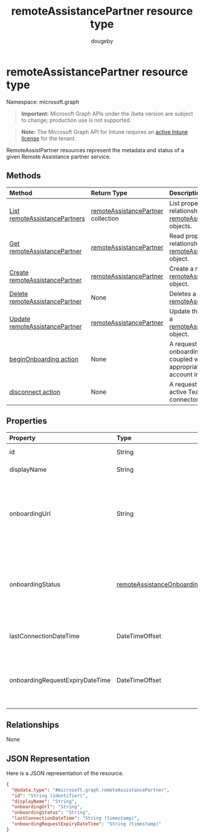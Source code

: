﻿---
title: "remoteAssistancePartner resource type"
description: "RemoteAssistPartner resources represent the metadata and status of a given Remote Assistance partner service."
author: "dougeby"
localization_priority: Normal
ms.prod: "intune"
doc_type: resourcePageType
---

# remoteAssistancePartner resource type

Namespace: microsoft.graph

> **Important:** Microsoft Graph APIs under the /beta version are subject to change; production use is not supported.

> **Note:** The Microsoft Graph API for Intune requires an [active Intune license](https://go.microsoft.com/fwlink/?linkid=839381) for the tenant.

RemoteAssistPartner resources represent the metadata and status of a given Remote Assistance partner service.

## Methods

| Method                                                                                              | Return Type                                                                                           | Description                                                                                                                                  |
| :-------------------------------------------------------------------------------------------------- | :---------------------------------------------------------------------------------------------------- | :------------------------------------------------------------------------------------------------------------------------------------------- |
| [List remoteAssistancePartners](../api/intune-remoteassistance-remoteassistancepartner-list.md)     | [remoteAssistancePartner](../resources/intune-remoteassistance-remoteassistancepartner.md) collection | List properties and relationships of the [remoteAssistancePartner](../resources/intune-remoteassistance-remoteassistancepartner.md) objects. |
| [Get remoteAssistancePartner](../api/intune-remoteassistance-remoteassistancepartner-get.md)        | [remoteAssistancePartner](../resources/intune-remoteassistance-remoteassistancepartner.md)            | Read properties and relationships of the [remoteAssistancePartner](../resources/intune-remoteassistance-remoteassistancepartner.md) object.  |
| [Create remoteAssistancePartner](../api/intune-remoteassistance-remoteassistancepartner-create.md)  | [remoteAssistancePartner](../resources/intune-remoteassistance-remoteassistancepartner.md)            | Create a new [remoteAssistancePartner](../resources/intune-remoteassistance-remoteassistancepartner.md) object.                              |
| [Delete remoteAssistancePartner](../api/intune-remoteassistance-remoteassistancepartner-delete.md)  | None                                                                                                  | Deletes a [remoteAssistancePartner](../resources/intune-remoteassistance-remoteassistancepartner.md).                                        |
| [Update remoteAssistancePartner](../api/intune-remoteassistance-remoteassistancepartner-update.md)  | [remoteAssistancePartner](../resources/intune-remoteassistance-remoteassistancepartner.md)            | Update the properties of a [remoteAssistancePartner](../resources/intune-remoteassistance-remoteassistancepartner.md) object.                |
| [beginOnboarding action](../api/intune-remoteassistance-remoteassistancepartner-beginonboarding.md) | None                                                                                                  | A request to start onboarding.  Must be coupled with the appropriate TeamViewer account information                                          |
| [disconnect action](../api/intune-remoteassistance-remoteassistancepartner-disconnect.md)           | None                                                                                                  | A request to remove the active TeamViewer connector                                                                                          |

## Properties

| Property                        | Type                                                                                                         | Description                                                                                                                        |
| :------------------------------ | :----------------------------------------------------------------------------------------------------------- | :--------------------------------------------------------------------------------------------------------------------------------- |
| id                              | String                                                                                                       | Unique identifier of the partner.                                                                                                  |
| displayName                     | String                                                                                                       | Display name of the partner.                                                                                                       |
| onboardingUrl                   | String                                                                                                       | URL of the partner's onboarding portal, where an administrator can configure their Remote Assistance service.                      |
| onboardingStatus                | [remoteAssistanceOnboardingStatus](../resources/intune-remoteassistance-remoteassistanceonboardingstatus.md) | A friendly description of the current TeamViewer connector status. Possible values are: `notOnboarded`, `onboarding`, `onboarded`. |
| lastConnectionDateTime          | DateTimeOffset                                                                                               | Timestamp of the last request sent to Intune by the TEM partner.                                                                   |
| onboardingRequestExpiryDateTime | DateTimeOffset                                                                                               | When the OnboardingStatus is Onboarding, This is the date time when the onboarding request expires.                                |

## Relationships

None

## JSON Representation

Here is a JSON representation of the resource.

<!-- {
  "blockType": "resource",
  "keyProperty": "id",
  "@odata.type": "microsoft.graph.remoteAssistancePartner"
}
-->

```json
{
  "@odata.type": "#microsoft.graph.remoteAssistancePartner",
  "id": "String (identifier)",
  "displayName": "String",
  "onboardingUrl": "String",
  "onboardingStatus": "String",
  "lastConnectionDateTime": "String (timestamp)",
  "onboardingRequestExpiryDateTime": "String (timestamp)"
}
```
